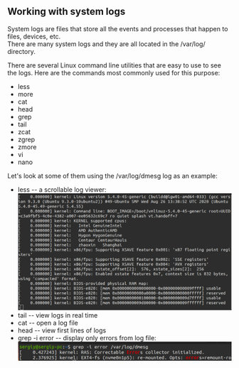 ## Working with system logs
System logs are files that store all the events and processes that happen to files, devices, etc. \
There are many system logs and they are all located in the /var/log/ directory.

There are several Linux command line utilities that are easy to use to see the logs. Here are the commands most commonly used for this purpose:
- less
- more
- cat
- head
- grep
- tail
- zcat
- zgrep
- zmore
- vi
- nano

Let's look at some of them using the /var/log/dmesg log as an example:
- less -- a scrollable log viewer: \
  <img src="../misc/images/log1.png" alt="log1" width="500"/>
- tail -- view logs in real time
- cat -- open a log file
- head -- view first lines of logs
- grep -i error -- display only errors from log file: \
  <img src="../misc/images/log2.png" alt="log2" width="500"/>
